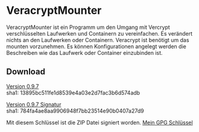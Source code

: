 VeracryptMounter
====
VeracryptMounter ist ein Programm um den Umgang mit Vercrypt verschlüsselten Laufwerken und Containern zu vereinfachen.
Es verändert nichts an den Laufwerken oder Containern. Veracrypt ist benötigt um das mounten vorzunehmen. 
Es können Konfigurationen angelegt werden die Beschreiben wie das Laufwerk oder Container einzubinden ist.

Download
---- 

[Version 0.9.7](https://github.com/LordSandwurm/VeraCryptMounter/releases/download/v0.9.7/VeracryptMounter-0.9.7.zip)  
sha1: 13895bc511fe1d8539e4a03e2d7fac3b6d574adb   

[Version 0.9.7 Signatur](https://github.com/LordSandwurm/VeraCryptMounter/releases/download/v0.9.7/VeracryptMounter-0.9.7.zip.sig)  
sha1: 784fa4ae8aa9906948f7bb23514e90b0407a27d9   


Mit diesem Schlüssel ist die ZIP Datei signiert worden.
[Mein GPG Schlüssel](http://wwwkeys.pgp.net:11371/pks/lookup?op=get&search=0xDC3AE1A8)